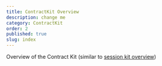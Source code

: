 ```yaml
---
title: ContractKit Overview
description: change me
category: ContractKit
order: 2
published: true
slug: index
---
```


Overview of the Contract Kit (similar to [session kit overview](/docs/session-kit))
